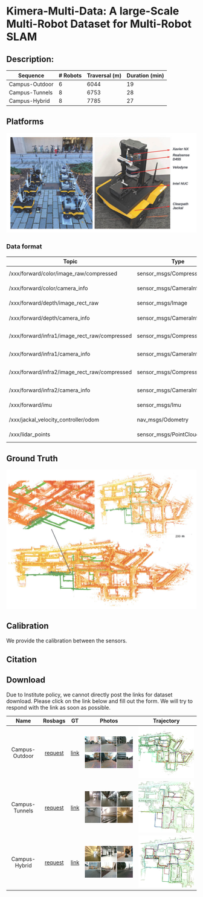 # Kimera-Multi-Data: A large-Scale Multi-Robot Dataset for Multi-Robot SLAM 

## Description:

<div align="center">

|  Sequence        |  # Robots  |  Traversal (m)    |  Duration (min)  | 
| ---------------- | ---------- | ----------------- | ---------------- |
|  Campus-Outdoor  |  6         |  6044             |  19              | 
|  Campus-Tunnels  |  8         |  6753             |  28              | 
|  Campus-Hybrid   |  8         |  7785             |  27              |

</div>

## Platforms

<p align="center"> <img src="figures/jackal_figure.jpg" title="" alt="" data-align="center"> </p>

### Data format

<div align="center">

| Topic                                         | Type                        | Description                        |
| --------------------------------------------- | --------------------------- | ---------------------------------- |
| /xxx/forward/color/image_raw/compressed       | sensor_msgs/CompressedImage | RGB Image from D455                |
| /xxx/forward/color/camera_info                | sensor_msgs/CameraInfo      | RGB Image Camera Info              |
| /xxx/forward/depth/image_rect_raw             | sensor_msgs/Image           | Depth Image from D455              |
| /xxx/forward/depth/camera_info                | sensor_msgs/CameraInfo      | Depth Image Camera Info            |
| /xxx/forward/infra1/image_rect_raw/compressed | sensor_msgs/CompressedImage | Compressed Gray Scale Stereo Left  |
| /xxx/forward/infra1/camera_info               | sensor_msgs/CameraInfo      | Stereo Left Camera Info            |
| /xxx/forward/infra2/image_rect_raw/compressed | sensor_msgs/CompressedImage | Compressed Gray Scale Stereo Right |
| /xxx/forward/infra2/camera_info               | sensor_msgs/CameraInfo      | Stereo Right Camera Info           |
| /xxx/forward/imu                              | sensor_msgs/Imu             | IMU from D455                      |
| /xxx/jackal_velocity_controller/odom          | nav_msgs/Odometry           | Wheel Odometry                     |
| /xxx/lidar_points                             | sensor_msgs/PointCloud2     | Lidar Point Cloud                  |

</div>

## Ground Truth

<p align="center"> <img src="figures/gt_map_mit.jpg" title="" alt="" data-align="center"> </p>

</div>

## Calibration

We provide the calibration between the sensors.


## Citation

## Download
Due to Institute policy, we cannot directly post the links for dataset download.
Please click on the link below and fill out the form. We will try to respond with the link as soon as possible.

| Name | Rosbags | GT | Photos | Trajectory | 
|:-:|:-:|:-:|:-:|:-:|
| Campus-Outdoor | [request](https://forms.gle/EBHJE3LEKkTsnABu7)  | [link](https://drive.google.com/drive/folders/1Pcmm3OVWVAMJvRtRbfHy1H6ecl4VZ07b?usp=share_link) | <img src="figures/photos_outdoor.jpg" alt="drawing" width="400"/> | <img src="figures/1014_gt.png" alt="drawing" width="400"/> |
| Campus-Tunnels | [request](https://forms.gle/EBHJE3LEKkTsnABu7)  | [link](https://drive.google.com/drive/folders/1pewS3on3ZUma5BqjwP_yg3u-nwBghMzr?usp=share_link) | <img src="figures/photos_tunnels.jpg" alt="drawing" width="400"/> | <img src="figures/1207_gt.png" alt="drawing" width="400"/> | 
| Campus-Hybrid  | [request](https://forms.gle/EBHJE3LEKkTsnABu7)  | [link](https://drive.google.com/drive/folders/1Gyw9E8j_9zlzklhPFy4VcKsgnr6oSiu1?usp=share_link) | <img src="figures/photos_hybrid.jpg" alt="drawing" width="400"/>  | <img src="figures/1208_gt.png" alt="drawing" width="400"/> |

